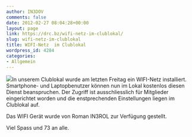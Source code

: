 ```yaml
---
author: IN3DOV
comments: false
date: 2012-02-27 08:04:28+00:00
layout: page
link: https://drc.bz/wifi-netz-im-clublokal/
slug: wifi-netz-im-clublokal
title: WIFI-Netz  im Clublokal
wordpress_id: 4284
categories:
- Allgemein
---
```


![](http://t1.gstatic.com/images?q=tbn:ANd9GcQyvrv4FKlZDrdWKnDnbHe6_Xeaj_g3GX6CTDLfnfVl1sUz0BjbIw)In unserem Clublokal wurde am letzten Freitag ein WIFI-Netz installiert. Smartphone- und Laptopbenutzer können nun im Lokal kostenlos diesen Dienst beanspruchen. Der Zugriff ist ausschliesslich für Mitglieder eingerichtet worden und die enstprechenden Einstellungen liegen im Clublokal auf.

Das WIFI Gerät wurde von Roman IN3ROL zur Verfügung gestellt.

Viel Spass und 73 an alle.



